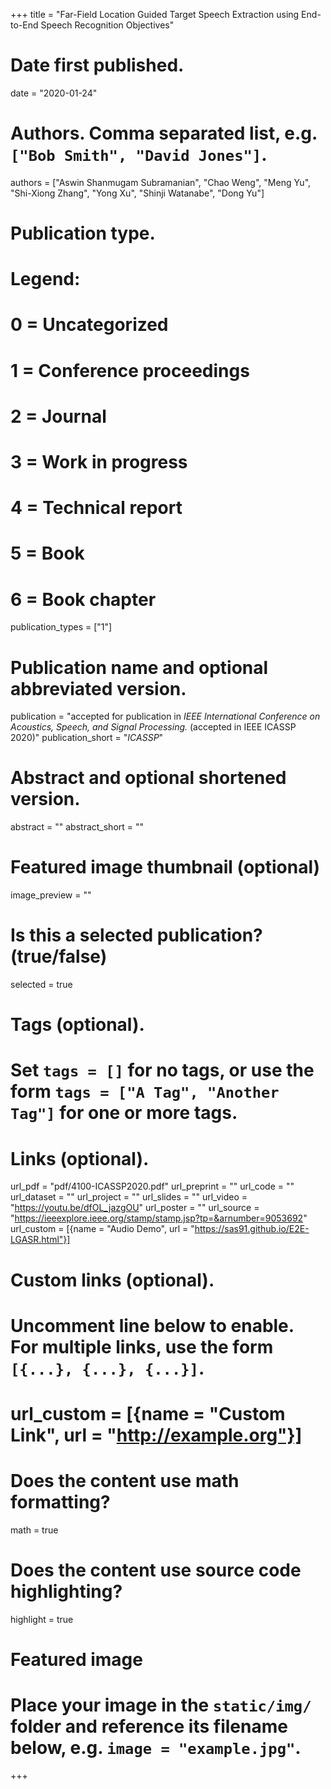 +++
title = "Far-Field Location Guided Target Speech Extraction using End-to-End Speech Recognition Objectives"

# Date first published.
date = "2020-01-24"

# Authors. Comma separated list, e.g. `["Bob Smith", "David Jones"]`.
authors = ["Aswin Shanmugam Subramanian", "Chao Weng", "Meng Yu", "Shi-Xiong Zhang", "Yong Xu", "Shinji Watanabe", "Dong Yu"]

# Publication type.
# Legend:
# 0 = Uncategorized
# 1 = Conference proceedings
# 2 = Journal
# 3 = Work in progress
# 4 = Technical report
# 5 = Book
# 6 = Book chapter
publication_types = ["1"]

# Publication name and optional abbreviated version.
publication = "accepted for publication in *IEEE International Conference on Acoustics, Speech, and Signal Processing.* (accepted in IEEE ICASSP 2020)"
publication_short = "*ICASSP*"

# Abstract and optional shortened version.
abstract = ""
abstract_short = ""

# Featured image thumbnail (optional)
image_preview = ""

# Is this a selected publication? (true/false)
selected = true

# Tags (optional).
#   Set `tags = []` for no tags, or use the form `tags = ["A Tag", "Another Tag"]` for one or more tags.

# Links (optional).
url_pdf = "pdf/4100-ICASSP2020.pdf"
url_preprint = ""
url_code = ""
url_dataset = ""
url_project = ""
url_slides = ""
url_video = "https://youtu.be/dfOL_jazgOU"
url_poster = ""
url_source = "https://ieeexplore.ieee.org/stamp/stamp.jsp?tp=&arnumber=9053692"
url_custom = [{name = "Audio Demo", url = "https://sas91.github.io/E2E-LGASR.html"}]
# Custom links (optional).
#   Uncomment line below to enable. For multiple links, use the form `[{...}, {...}, {...}]`.
# url_custom = [{name = "Custom Link", url = "http://example.org"}]

# Does the content use math formatting?
math = true

# Does the content use source code highlighting?
highlight = true

# Featured image
# Place your image in the `static/img/` folder and reference its filename below, e.g. `image = "example.jpg"`.

+++
